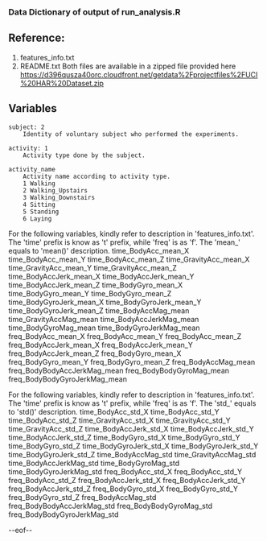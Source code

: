 ### Data Dictionary of output of run_analysis.R

## Reference:
1. features_info.txt
2. README.txt
Both files are available in a zipped file provided here https://d396qusza40orc.cloudfront.net/getdata%2Fprojectfiles%2FUCI%20HAR%20Dataset.zip

## Variables
    subject: 2
        Identity of voluntary subject who performed the experiments.
        
    activity: 1
        Activity type done by the subject.
    
    activity_name
        Activity name according to activity type.
        1 Walking
        2 Walking_Upstairs
        3 Walking_Downstairs
        4 Sitting
        5 Standing
        6 Laying

For the following variables, kindly refer to description in 'features_info.txt'. The 'time' prefix is know as 't' prefix, while 'freq' is as 'f'. The 'mean_' equals to 'mean()' description.
    time_BodyAcc_mean_X
    time_BodyAcc_mean_Y
    time_BodyAcc_mean_Z
    time_GravityAcc_mean_X
    time_GravityAcc_mean_Y
    time_GravityAcc_mean_Z
    time_BodyAccJerk_mean_X
    time_BodyAccJerk_mean_Y
    time_BodyAccJerk_mean_Z
    time_BodyGyro_mean_X
    time_BodyGyro_mean_Y
    time_BodyGyro_mean_Z
    time_BodyGyroJerk_mean_X
    time_BodyGyroJerk_mean_Y
    time_BodyGyroJerk_mean_Z
    time_BodyAccMag_mean
    time_GravityAccMag_mean
    time_BodyAccJerkMag_mean
    time_BodyGyroMag_mean
    time_BodyGyroJerkMag_mean
    freq_BodyAcc_mean_X
    freq_BodyAcc_mean_Y
    freq_BodyAcc_mean_Z
    freq_BodyAccJerk_mean_X
    freq_BodyAccJerk_mean_Y
    freq_BodyAccJerk_mean_Z
    freq_BodyGyro_mean_X
    freq_BodyGyro_mean_Y
    freq_BodyGyro_mean_Z
    freq_BodyAccMag_mean
    freq_BodyBodyAccJerkMag_mean
    freq_BodyBodyGyroMag_mean
    freq_BodyBodyGyroJerkMag_mean

For the following variables, kindly refer to description in 'features_info.txt'. The 'time' prefix is know as 't' prefix, while 'freq' is as 'f'. The 'std_' equals to 'std()' description.
    time_BodyAcc_std_X
    time_BodyAcc_std_Y
    time_BodyAcc_std_Z
    time_GravityAcc_std_X
    time_GravityAcc_std_Y
    time_GravityAcc_std_Z
    time_BodyAccJerk_std_X
    time_BodyAccJerk_std_Y
    time_BodyAccJerk_std_Z
    time_BodyGyro_std_X
    time_BodyGyro_std_Y
    time_BodyGyro_std_Z
    time_BodyGyroJerk_std_X
    time_BodyGyroJerk_std_Y
    time_BodyGyroJerk_std_Z
    time_BodyAccMag_std
    time_GravityAccMag_std
    time_BodyAccJerkMag_std
    time_BodyGyroMag_std
    time_BodyGyroJerkMag_std
    freq_BodyAcc_std_X
    freq_BodyAcc_std_Y
    freq_BodyAcc_std_Z
    freq_BodyAccJerk_std_X
    freq_BodyAccJerk_std_Y
    freq_BodyAccJerk_std_Z
    freq_BodyGyro_std_X
    freq_BodyGyro_std_Y
    freq_BodyGyro_std_Z
    freq_BodyAccMag_std
    freq_BodyBodyAccJerkMag_std
    freq_BodyBodyGyroMag_std
    freq_BodyBodyGyroJerkMag_std

--eof--